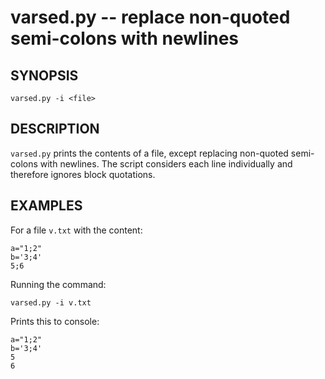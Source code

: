 varsed.py -- replace non-quoted semi-colons with newlines
=============================================

## SYNOPSIS

`varsed.py -i <file>`

## DESCRIPTION

`varsed.py` prints the contents of a file, except replacing non-quoted semi-colons with newlines. The script considers each line individually and therefore ignores block quotations.

## EXAMPLES

For a file `v.txt` with the content:

```
a="1;2"
b='3;4'
5;6
```

Running the command:

```
varsed.py -i v.txt
```

Prints this to console:

```
a="1;2"
b='3;4'
5
6
```
